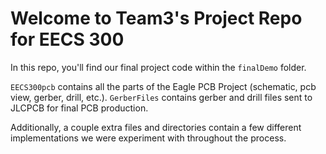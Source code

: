 # Welcome to Team3's Project Repo for EECS 300

 In this repo, you'll find our final project code within the `finalDemo` folder.
 
 `EECS300pcb` contains all the parts of the Eagle PCB Project (schematic, pcb view, gerber, drill, etc.).
 `GerberFiles` contains gerber and drill files sent to JLCPCB for final PCB production.

 Additionally, a couple extra files and directories contain a few different implementations we were experiment with throughout the process.
